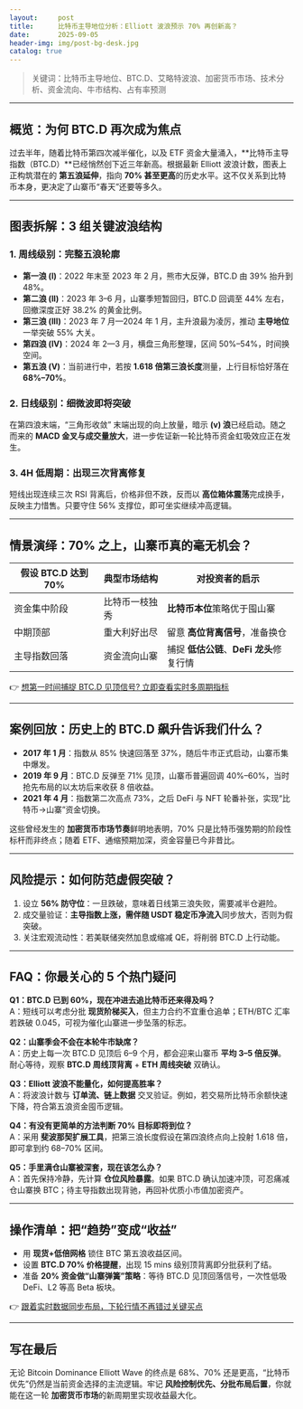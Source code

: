 ```yaml
---
layout:     post
title:      比特币主导地位分析：Elliott 波浪预示 70% 再创新高？
date:       2025-09-05
header-img: img/post-bg-desk.jpg
catalog: true
---
```


> 关键词：比特币主导地位、BTC.D、艾略特波浪、加密货币市场、技术分析、资金流向、牛市结构、占有率预测  

---

## 概览：为何 BTC.D 再次成为焦点  
过去半年，随着比特币第四次减半催化，以及 ETF 资金大量涌入，**比特币主导指数（BTC.D）**已经悄然创下近三年新高。根据最新 Elliott 波浪计数，图表上正构筑潜在的 **第五浪延伸**，指向 **70% 甚至更高**的历史水平。这不仅关系到比特币本身，更决定了山寨币“春天”还要等多久。  

---

## 图表拆解：3 组关键波浪结构  

### 1. 周线级别：完整五浪轮廓  
- **第一浪 (I)**：2022 年末至 2023 年 2 月，熊市大反弹，BTC.D 由 39% 抬升到 48%。  
- **第二浪 (II)**：2023 年 3–6 月，山寨季短暂回归，BTC.D 回调至 44% 左右，回撤深度正好 38.2% 的黄金比例。  
- **第三浪 (III)**：2023 年 7 月—2024 年 1 月，主升浪最为凌厉，推动 **主导地位** 一举突破 55% 大关。  
- **第四浪 (IV)**：2024 年 2—3 月，横盘三角形整理，区间 50%–54%，时间换空间。  
- **第五浪 (V)**：当前进行中，若按 **1.618 倍第三浪长度**测量，上行目标恰好落在 **68%–70%**。

### 2. 日线级别：细微波即将突破  
在第四浪末端，“三角形收敛” 末端出现的向上放量，暗示 **(v) 浪**已经启动。随之而来的 **MACD 金叉与成交量放大**，进一步佐证新一轮比特币资金虹吸效应正在发生。  

### 3. 4H 低周期：出现三次背离修复  
短线出现连续三次 RSI 背离后，价格非但不跌，反而以 **高位箱体震荡**完成换手，反映主力惜售。只要守住 56% 支撑位，即可坐实继续冲高逻辑。  

---

## 情景演绎：70% 之上，山寨币真的毫无机会？  

| 假设 BTC.D 达到 70% | 典型市场结构 | 对投资者的启示 |
| --- | --- | --- |
| 资金集中阶段 | 比特币一枝独秀 | **比特币本位**策略优于囤山寨 |
| 中期顶部 | 重大利好出尽 | 留意 **高位背离信号**，准备换仓 |
| 主导指数回落 | 资金流向山寨 | 捕捉 **低估公链**、**DeFi 龙头**修复行情 |

👉 [想第一时间捕捉 BTC.D 见顶信号? 立即查看实时多周期指标](https://okxdog.com/)

---

## 案例回放：历史上的 BTC.D 飙升告诉我们什么？

- **2017 年 1 月**：指数从 85% 快速回落至 37%，随后牛市正式启动，山寨币集中爆发。  
- **2019 年 9 月**：BTC.D 反弹至 71% 见顶，山寨币普遍回调 40%–60%，当时抢先布局的以太坊后来收获 8 倍收益。  
- **2021 年 4 月**：指数第二次高点 73%，之后 DeFi 与 NFT 轮番补张，实现“比特币→山寨”资金切换。  

这些曾经发生的 **加密货币市场节奏**鲜明地表明，70% 只是比特币强势期的阶段性标杆而非终点；随着 ETF、通缩预期加深，资金容量已今非昔比。  

---

## 风险提示：如何防范虚假突破？

1. 设立 **56% 防守位**：一旦跌破，意味着日线第三浪失败，需要减半仓避险。  
2. 成交量验证：**主导指数上涨，需伴随 USDT 稳定币净流入**同步放大，否则为假突破。  
3. 关注宏观流动性：若美联储突然加息或缩减 QE，将削弱 BTC.D 上行动能。  

---

## FAQ：你最关心的 5 个热门疑问

**Q1：BTC.D 已到 60%，现在冲进去追比特币还来得及吗？**  
A：短线可以考虑分批 **现货阶梯买入**，但主力合约不宜重仓追单；ETH/BTC 汇率若跌破 0.045，可视为催化山寨进一步坠落的标志。

**Q2：山寨季会不会在本轮牛市缺席？**  
A：历史上每一次 BTC.D 见顶后 6–9 个月，都会迎来山寨币 **平均 3–5 倍反弹**。耐心等待，观察 **BTC.D 周线顶背离** + **ETH 周线突破** 双确认。

**Q3：Elliott 波浪不能量化，如何提高胜率？**  
A：将波浪计数与 **订单流、链上数据** 交叉验证。例如，若交易所比特币余额快速下降，符合第五浪资金囤币逻辑。

**Q4：有没有更简单的方法判断 70% 目标即将到位？**  
A：采用 **斐波那契扩展工具**，把第三浪长度假设在第四浪终点向上投射 1.618 倍，即可拿到约 68–70% 区间。

**Q5：手里满仓山寨被深套，现在该怎么办？**  
A：首先保持冷静，先计算 **仓位风险暴露**。如果 BTC.D 确认加速冲顶，可忍痛减仓山寨换 BTC；待主导指数出现背驰，再回补优质小市值加密资产。

---

## 操作清单：把“趋势”变成“收益”

- 用 **现货+低倍网格** 锁住 BTC 第五浪收益区间。  
- 设置 **BTC.D 70% 价格提醒**，出现 15 mins 级别顶背离即分批获利了结。  
- 准备 **20% 资金做“山寨弹簧”策略**：等待 BTC.D 见顶回落信号，一次性低吸 DeFi、L2 等高 Beta 板块。  

👉 [跟着实时数据同步布局，下轮行情不再错过关键买点](https://okxdog.com/)

---

## 写在最后  
无论 Bitcoin Dominance Elliott Wave 的终点是 68%、70% 还是更高，“比特币优先”仍然是当前资金选择的主流逻辑。牢记 **风险控制优先、分批布局后置**，你就能在这一轮 **加密货币市场**的新周期里实现收益最大化。
